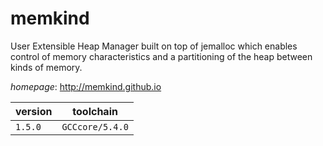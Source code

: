 # memkind

User Extensible Heap Manager built on top of jemalloc which enables control of memory characteristics  and a partitioning of the heap between kinds of memory.

*homepage*: <http://memkind.github.io>

version | toolchain
--------|----------
``1.5.0`` | ``GCCcore/5.4.0``
